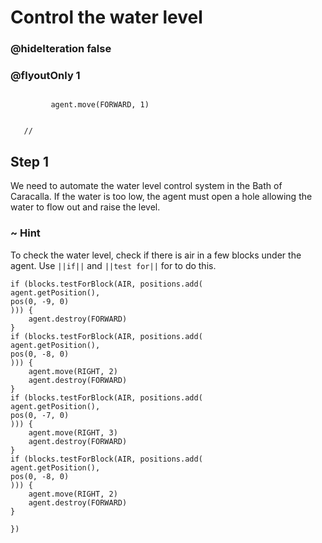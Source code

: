 # Control the water level
### @hideIteration false 
### @flyoutOnly 1


``` ghost
    
         agent.move(FORWARD, 1)
     
```
```template
   //     
```


## Step 1

We need to automate the water level control system in the Bath of Caracalla. If the water is too low, the agent must open a hole allowing the water to flow out and raise the level.

### ~ Hint 
To check the water level, check if there is air in a few blocks under the agent. Use ``||if||`` and ``||test for||``  for to do this. 

```  blocks
if (blocks.testForBlock(AIR, positions.add(
agent.getPosition(),
pos(0, -9, 0)
))) {
    agent.destroy(FORWARD)
}
if (blocks.testForBlock(AIR, positions.add(
agent.getPosition(),
pos(0, -8, 0)
))) {
    agent.move(RIGHT, 2)
    agent.destroy(FORWARD)
}
if (blocks.testForBlock(AIR, positions.add(
agent.getPosition(),
pos(0, -7, 0)
))) {
    agent.move(RIGHT, 3)
    agent.destroy(FORWARD)
}
if (blocks.testForBlock(AIR, positions.add(
agent.getPosition(),
pos(0, -8, 0)
))) {
    agent.move(RIGHT, 2)
    agent.destroy(FORWARD)
}
         
})
```

